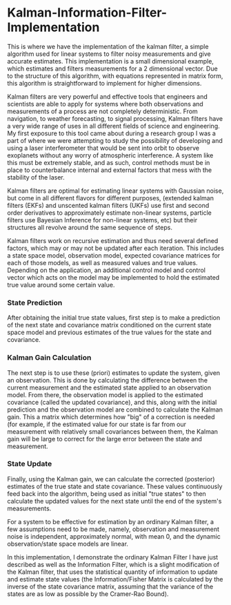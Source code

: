 # Kalman-Information-Filter-Implementation

This is where we have the implementation of the kalman filter, a simple algorithm used for linear systems to filter noisy measurements and give accurate estimates. This implementation is a small dimensional example, which estimates and filters measurements for a 2 dimensional vector. Due to the structure of this algorithm, with equations represented in matrix form, this algorithm is straightforward to implement for higher dimensions. 

Kalman filters are very powerful and effective tools that engineers and scientists are able to apply for systems where both observations and measurements of a process are not completely deterministic. From navigation, to weather forecasting, to signal processing, Kalman filters have a very wide range of uses in all different fields of science and engineering. My first exposure to this tool came about during a research group I was a part of where we were attempting to study the possibility of developing and using a laser interferometer that would be sent into orbit to observe exoplanets without any worry of atmospheric interference. A system like this must be extremely stable, and as such, control methods must be in place to counterbalance internal and external factors that mess with the stability of the laser.

Kalman filters are optimal for estimating linear systems with Gaussian noise, but come in all different flavors for different purposes, (extended kalman filters (EKFs) and unscented kalman filters (UKFs) use first and second order derivatives to approximately estimate non-linear systems, particle filters use Bayesian Inference for non-linear systems, etc) but their structures all revolve around the same sequence of steps.

Kalman filters work on recursive estimation and thus need several defined factors, which may or may not be updated after each iteration. This includes a state space model, observation model, expected covariance matrices for each of those models, as well as measured values and true values. Depending on the application, an additional control model and control vector which acts on the model may be implemented to hold the estimated true value around some certain value. 

### State Prediction
After obtaining the initial true state values, first step is to make a prediction of the next state and covariance matrix conditioned on the current state space model and previous estimates of the true values for the state and covariance. 

### Kalman Gain Calculation
The next step is to use these (priori) estimates to update the system, given an observation. This is done by calculating the difference between the current measurement and the estimated state applied to an observation model. From there, the observation model is applied to the estimated covariance (called the updated covariance), and this, along with the initial prediction and the observation model are combined to calculate the Kalman gain. This a matrix which determines how "big" of a correction is needed (for example, if the estimated value for our state is far from our measurement with relatively small covariances between them, the Kalman gain will be large to correct for the large error between the state and measurement. 

### State Update
Finally, using the Kalman gain, we can calculate the corrected (posterior) estimates of the true state and state covariance. These values continuously feed back into the algorithm, being used as initial "true states" to then calculate the updated values for the next state until the end of the system's measurements. 

For a system to be effective for estimation by an ordinary Kalman filter, a few assumptions need to be made, namely, observation and measurement noise is independent, approximately normal, with mean 0, and the dynamic observation/state space models are linear. 

In this implementation, I demonstrate the ordinary Kalman Filter I have just described as well as the Information Filter, which is a slight modification of the Kalman filter, that uses the statistical quantity of information to update and estimate state values (the Information/Fisher Matrix is calculated by the inverse of the state covariance matrix, assuming that the variance of the states are as low as possible by the Cramer-Rao Bound).
